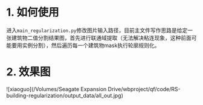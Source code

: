 # 1. 如何使用

进入`main_regularization.py`修改图片输入路径，目前主文件写作思路是给定一张建筑物二值分割结果图，首先进行联通域提取（无法解决粘连现象，这种前面可能要用实例分割），然后遍历每一个建筑物mask执行轮廓规则化。

# 2. 效果图

![xiaoguo](/Volumes/Seagate Expansion Drive/wbproject/qf/code/RS-building-regularization/output_data/all_out.jpg)